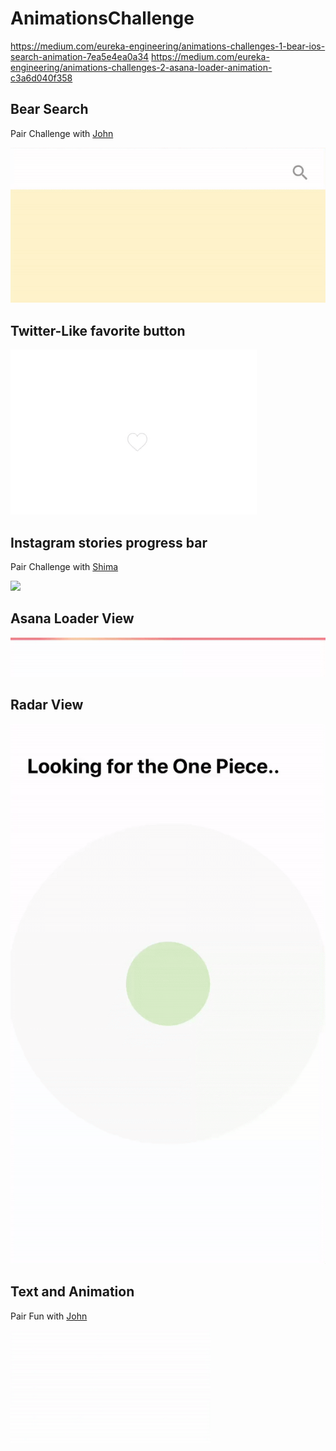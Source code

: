 # AnimationsChallenge

https://medium.com/eureka-engineering/animations-challenges-1-bear-ios-search-animation-7ea5e4ea0a34
https://medium.com/eureka-engineering/animations-challenges-2-asana-loader-animation-c3a6d040f358

## Bear Search

Pair Challenge with [John](https://twitter.com/JohnEstropia)

![](ScrollToSearch/search-bear.gif)

## Twitter-Like favorite button

![](TwitterFavoriteButton/twitter-like.gif)

## Instagram stories progress bar

Pair Challenge with [Shima](https://twitter.com/shima_1212 )

![](InstagramProgressBar/instagram-progress-bar.gif)

## Asana Loader View

![](AsanaLoadingView/asana-loading-view.gif)

## Radar View

![](RadarView/radar-view.gif)

## Text and Animation

Pair Fun with [John](https://twitter.com/JohnEstropia)

![](TextEmitterAnimation/text-emitter.gif)
